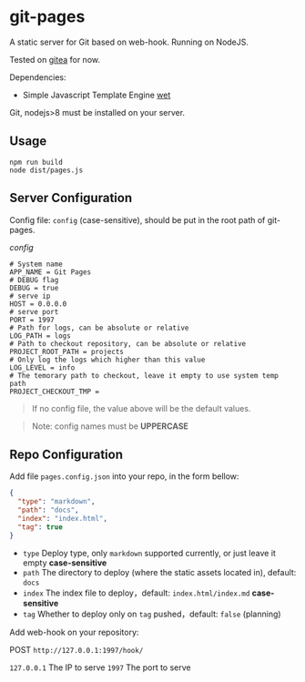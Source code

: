 # git-pages

A static server for Git based on web-hook. Running on NodeJS.

Tested on [gitea](https://gitea.io/) for now.

Dependencies:

- Simple Javascript Template Engine [wet](http://github.com/hyjiacan/wet)

Git, nodejs>8 must be installed on your server.

## Usage

```shell script
npm run build
node dist/pages.js
```

## Server Configuration

Config file: `config` (case-sensitive), should be put in the root path of git-pages.

*config*
```
# System name
APP_NAME = Git Pages
# DEBUG flag
DEBUG = true
# serve ip
HOST = 0.0.0.0
# serve port
PORT = 1997
# Path for logs, can be absolute or relative 
LOG_PATH = logs
# Path to checkout repository, can be absolute or relative
PROJECT_ROOT_PATH = projects
# Only log the logs which higher than this value
LOG_LEVEL = info
# The temorary path to checkout, leave it empty to use system temp path
PROJECT_CHECKOUT_TMP = 
```

> If no config file, the value above will be the default values.

> Note: config names must be **UPPERCASE**

## Repo Configuration

Add file `pages.config.json` into your repo, in the form bellow:

```json
{
  "type": "markdown",
  "path": "docs",
  "index": "index.html",
  "tag": true
}
```

- `type` Deploy type, only `markdown` supported currently, or just leave it empty **case-sensitive**
- `path` The directory to deploy (where the static assets located in), default: `docs`
- `index` The index file to deploy，default: `index.html/index.md` **case-sensitive**
- `tag` Whether to deploy only on `tag` pushed，default: `false` (planning)

Add web-hook on your repository:

POST `http://127.0.0.1:1997/hook/`


`127.0.0.1` The IP to serve
`1997` The port to serve
